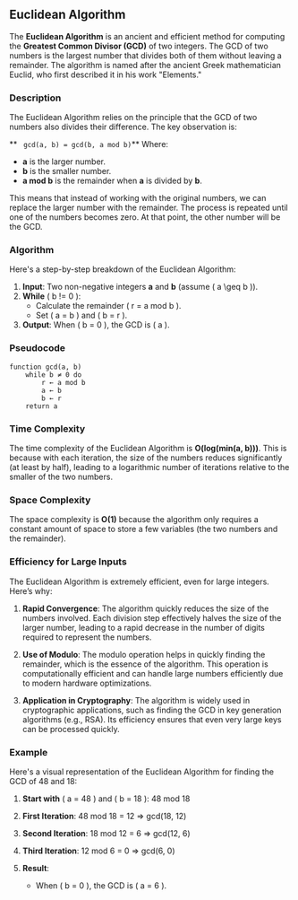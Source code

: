 ## Euclidean Algorithm

The **Euclidean Algorithm** is an ancient and efficient method for computing the **Greatest Common Divisor (GCD)** of two integers. The GCD of two numbers is the largest number that divides both of them without leaving a remainder. The algorithm is named after the ancient Greek mathematician Euclid, who first described it in his work "Elements."

### **Description**
The Euclidean Algorithm relies on the principle that the GCD of two numbers also divides their difference. The key observation is:

** ` gcd(a, b) = gcd(b, a mod b)`**
Where:
- **a** is the larger number.
- **b** is the smaller number.
- **a mod b** is the remainder when **a** is divided by **b**.

This means that instead of working with the original numbers, we can replace the larger number with the remainder. The process is repeated until one of the numbers becomes zero. At that point, the other number will be the GCD.

### **Algorithm**
Here's a step-by-step breakdown of the Euclidean Algorithm:

1. **Input**: Two non-negative integers **a** and **b** (assume \( a \geq b \)).
2. **While** \( b != 0 \):
   - Calculate the remainder \( r = a mod b \).
   - Set \( a = b \) and \( b = r \).
3. **Output**: When \( b = 0 \), the GCD is \( a \).

### **Pseudocode**
```plaintext
function gcd(a, b)
    while b ≠ 0 do
        r ← a mod b
        a ← b
        b ← r
    return a
```

### **Time Complexity**
The time complexity of the Euclidean Algorithm is **O(log(min(a, b)))**. This is because with each iteration, the size of the numbers reduces significantly (at least by half), leading to a logarithmic number of iterations relative to the smaller of the two numbers.

### **Space Complexity**
The space complexity is **O(1)** because the algorithm only requires a constant amount of space to store a few variables (the two numbers and the remainder).

### **Efficiency for Large Inputs**
The Euclidean Algorithm is extremely efficient, even for large integers. Here’s why:

1. **Rapid Convergence**: The algorithm quickly reduces the size of the numbers involved. Each division step effectively halves the size of the larger number, leading to a rapid decrease in the number of digits required to represent the numbers.

2. **Use of Modulo**: The modulo operation helps in quickly finding the remainder, which is the essence of the algorithm. This operation is computationally efficient and can handle large numbers efficiently due to modern hardware optimizations.

3. **Application in Cryptography**: The algorithm is widely used in cryptographic applications, such as finding the GCD in key generation algorithms (e.g., RSA). Its efficiency ensures that even very large keys can be processed quickly.

### **Example**
Here's a visual representation of the Euclidean Algorithm for finding the GCD of 48 and 18:

1. **Start with** \( a = 48 \) and \( b = 18 \): 48 mod 18
   

2. **First Iteration**:
48 mod 18 = 12 => gcd(18, 12)

3. **Second Iteration**:
    18 mod 12 = 6 => gcd(12, 6)

4. **Third Iteration**:
   12 mod 6 = 0 => gcd(6, 0)

5. **Result**:
   - When \( b = 0 \), the GCD is \( a = 6 \).

